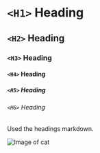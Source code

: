 # `<H1>` Heading
## `<H2>` Heading
### `<H3>` Heading
#### `<H4>` Heading
##### `<H5>` Heading
###### `<H6>` Heading

Used the headings markdown.

![Image of cat](https://upload.wikimedia.org/wikipedia/commons/thumb/1/15/Cat_August_2010-4.jpg/1280px-Cat_August_2010-4.jpg)





